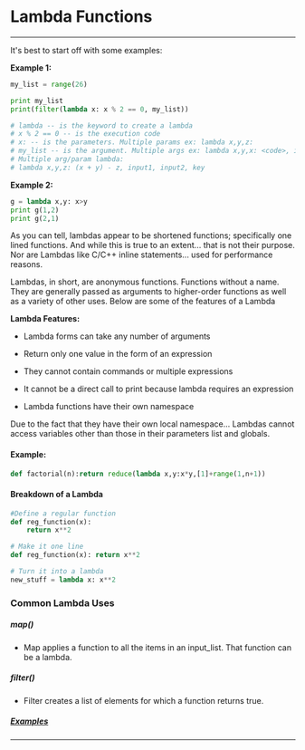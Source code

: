 # Lambda Functions

---

It's best to start off with some examples:

**Example 1:**

```py
my_list = range(26)

print my_list
print(filter(lambda x: x % 2 == 0, my_list))

# lambda -- is the keyword to create a lambda
# x % 2 == 0 -- is the execution code
# x: -- is the parameters. Multiple params ex: lambda x,y,z:
# my_list -- is the argument. Multiple args ex: lambda x,y,x: <code>, input1, input2, key
# Multiple arg/param lambda: 
# lambda x,y,z: (x + y) - z, input1, input2, key
```

**Example 2:**

```py
g = lambda x,y: x>y
print g(1,2)
print g(2,1)
```

As you can tell, lambdas appear to be shortened functions; specifically one lined functions. And while this is true to an extent... that is not their purpose. Nor are Lambdas like C/C++ inline statements... used for performance reasons.

Lambdas, in short, are anonymous functions. Functions without a name. They are generally passed as arguments to higher-order functions as well as a variety of other uses. Below are some of the features of a Lambda

**Lambda Features:**

* Lambda forms can take any number of arguments

* Return only one value in the form of an expression

* They cannot contain commands or multiple expressions

* It cannot be a direct call to print because lambda requires an expression

* Lambda functions have their own namespace

Due to the fact that they have their own local namespace... Lambdas cannot access variables other than those in their parameters list and globals.

#### **Example:**

```py
def factorial(n):return reduce(lambda x,y:x*y,[1]+range(1,n+1))
```

#### **Breakdown of a Lambda**



```py
#Define a regular function
def reg_function(x):
    return x**2

# Make it one line
def reg_function(x): return x**2

# Turn it into a lambda
new_stuff = lambda x: x**2
```

### Common Lambda Uses

##### map()

* Map applies a function to all the items in an input_list. That function can be a lambda. 

##### filter()

* Filter creates a list of elements for which a function returns true. 

##### [Examples](http://book.pythontips.com/en/latest/map_filter.html)
---